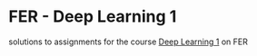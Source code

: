 # FER - Deep Learning 1
solutions to assignments for the course [Deep Learning 1](https://www.fer.unizg.hr/predmet/dubuce1_a) on FER
